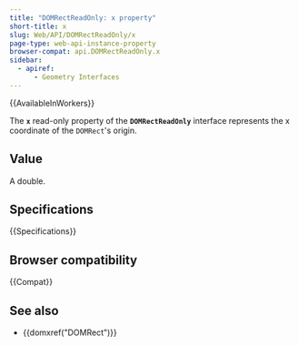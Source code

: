```yaml
---
title: "DOMRectReadOnly: x property"
short-title: x
slug: Web/API/DOMRectReadOnly/x
page-type: web-api-instance-property
browser-compat: api.DOMRectReadOnly.x
sidebar:
  - apiref:
      - Geometry Interfaces
---
```


{{AvailableInWorkers}}

The **`x`** read-only property of the **`DOMRectReadOnly`** interface represents the x coordinate of the `DOMRect`'s origin.

## Value

A double.

## Specifications

{{Specifications}}

## Browser compatibility

{{Compat}}

## See also

- {{domxref("DOMRect")}}
